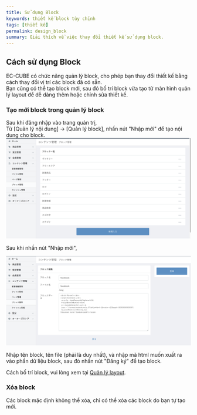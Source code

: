 ```yaml
---
title: Sử dụng Block
keywords: thiết kế block tùy chỉnh
tags: [thiết kế]
permalink: design_block
summary: Giải thích về việc thay đổi thiết kế sử dụng block.
---
```


## Cách sử dụng Block
EC-CUBE có chức năng quản lý block, cho phép bạn thay đổi thiết kế bằng cách thay đổi vị trí các block đã có sẵn.  
Bạn cũng có thể tạo block mới, sau đó bố trí block vừa tạo từ màn hình quản lý layout để dễ dàng thêm hoặc chỉnh sửa thiết kế.

### Tạo mới block trong quản lý block

Sau khi đăng nhập vào trang quản trị,  
Từ [Quản lý nội dung] -> [Quản lý block], nhấn nút "Nhập mới" để tạo nội dung cho block.
![Quản lý block](./images/design/design-block-01.png)

Sau khi nhấn nút "Nhập mới",

![Quản lý block](./images/design/design-block-02.png)

Nhập tên block, tên file (phải là duy nhất), và nhập mã html muốn xuất ra vào phần dữ liệu block, sau đó nhấn nút "Đăng ký" để tạo block.

Cách bố trí block, vui lòng xem tại [Quản lý layout](design_layout).

### Xóa block

Các block mặc định không thể xóa, chỉ có thể xóa các block do bạn tự tạo mới.

